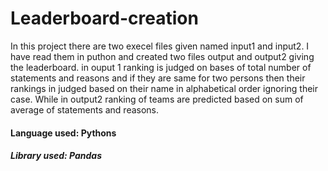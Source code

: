 # Leaderboard-creation
In this project there are two execel files given named input1 and input2.
I have read them in puthon and created two files output and output2 giving the leaderboard.
in ouput 1 ranking is judged on bases of total number of statements and reasons and if they are same for two persons then their rankings in judged based on their name in alphabetical order ignoring their case.
While in output2 ranking of teams are predicted based on sum of average of statements and reasons.

#### Language used: Pythons
##### Library used: Pandas
